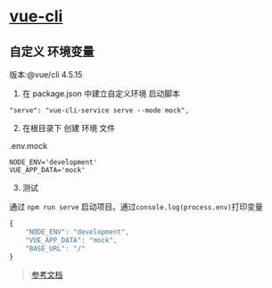 # [vue-cli](https://cli.vuejs.org/zh/)

## 自定义 环境变量

版本:@vue/cli 4.5.15

1. 在 package.json 中建立自定义环境 启动脚本

`"serve": "vue-cli-service serve --mode mock",`

2. 在根目录下 创建 环境 文件

.env.mock
```
NODE_ENV='development'
VUE_APP_DATA='mock'
```

3. 测试

通过 `npm run serve` 启动项目。通过`console.log(process.env)`打印变量
```js
{
    "NODE_ENV": "development",
    "VUE_APP_DATA": "mock",
    "BASE_URL": "/"
}
```

> [参考文档](https://cli.vuejs.org/zh/guide/mode-and-env.html#%E6%A8%A1%E5%BC%8F%E5%92%8C%E7%8E%AF%E5%A2%83%E5%8F%98%E9%87%8F)
